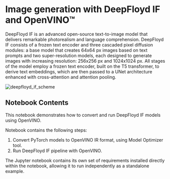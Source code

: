 # Image generation with DeepFloyd IF and OpenVINO™

DeepFloyd IF is an advanced open-source text-to-image model that delivers remarkable photorealism and language comprehension. DeepFloyd IF consists of a frozen text encoder and three cascaded pixel diffusion modules: a base model that creates 64x64 px images based on text prompts and two super-resolution models, each designed to generate images with increasing resolution: 256x256 px and 1024x1024 px. All stages of the model employ a frozen text encoder, built on the T5 transformer, to derive text embeddings, which are then passed to a UNet architecture enhanced with cross-attention and attention pooling.

![deepfloyd_if_scheme](https://github.com/deep-floyd/IF/raw/develop/pics/deepfloyd_if_scheme.jpg)

## Notebook Contents

This notebook demonstrates how to convert and run DeepFloyd IF models using OpenVINO.

Notebook contains the following steps:
1. Convert PyTorch models to OpenVINO IR format, using Model Optimizer tool.
2. Run DeepFloyd IF pipeline with OpenVINO.

The Jupyter notebook contains its own set of requirements installed directly within the notebook, allowing it to run independently as a standalone example.
